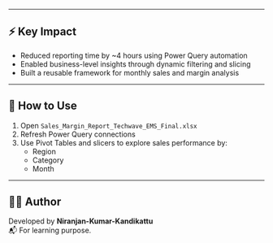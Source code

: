 
---

## ⚡ Key Impact

- Reduced reporting time by ~4 hours using Power Query automation  
- Enabled business-level insights through dynamic filtering and slicing  
- Built a reusable framework for monthly sales and margin analysis  

---

## 🧠 How to Use

1. Open `Sales_Margin_Report_Techwave_EMS_Final.xlsx`
2. Refresh Power Query connections
3. Use Pivot Tables and slicers to explore sales performance by:
   - Region  
   - Category  
   - Month  

---

## 🙋‍♂️ Author

Developed by **Niranjan-Kumar-Kandikattu**  
📬 For learning purpose.  



